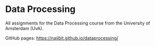 # Data Processing
All assignments for the Data Processing course from the University of Amsterdam (UvA).

GitHub pages: https://najibit.github.io/dataprocessing/
